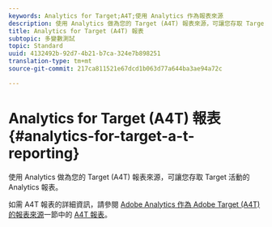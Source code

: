 ```yaml
---
keywords: Analytics for Target;A4T;使用 Analytics 作為報表來源
description: 使用 Analytics 做為您的 Target (A4T) 報表來源，可讓您存取 Target 活動的 Analytics 報表。
title: Analytics for Target (A4T) 報表
subtopic: 多變數測試
topic: Standard
uuid: 4132492b-92d7-4b21-b7ca-324e7b898251
translation-type: tm+mt
source-git-commit: 217ca811521e67dcd1b063d77a644ba3ae94a72c

---
```



# Analytics for Target (A4T) 報表{#analytics-for-target-a-t-reporting}

使用 Analytics 做為您的 Target (A4T) 報表來源，可讓您存取 Target 活動的 Analytics 報表。

如需 A4T 報表的詳細資訊，請參閱 [Adobe Analytics 作為 Adobe Target (A4T) 的報表來源](../c-integrating-target-with-mac/a4t/a4t.md#concept_7540C8C04259434AB6EE33B09F47A1DE)一節中的 [ A4T 報表](../c-integrating-target-with-mac/a4t/reporting.md#concept_716AF8D545AD404EAAEE99A6DB7B9483)。
